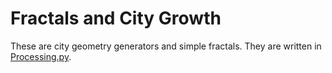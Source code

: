 # Fractals and City Growth

These are city geometry generators and simple fractals. They are written in [Processing.py](https://py.processing.org/).
